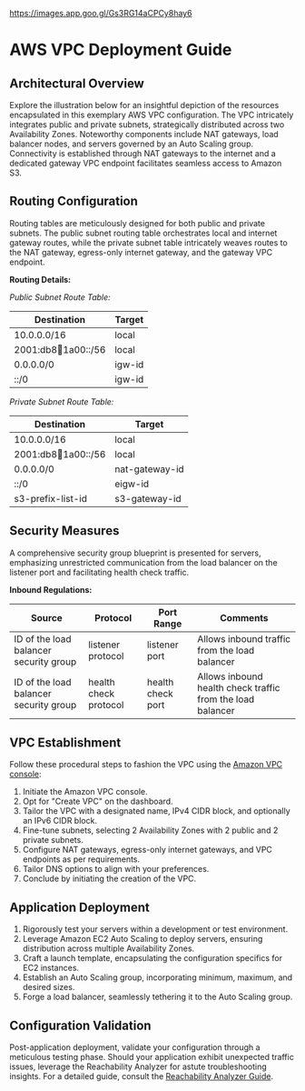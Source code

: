 https://images.app.goo.gl/Gs3RG14aCPCy8hay6

# AWS VPC Deployment Guide

## Architectural Overview

Explore the illustration below for an insightful depiction of the resources encapsulated in this exemplary AWS VPC configuration. The VPC intricately integrates public and private subnets, strategically distributed across two Availability Zones. Noteworthy components include NAT gateways, load balancer nodes, and servers governed by an Auto Scaling group. Connectivity is established through NAT gateways to the internet and a dedicated gateway VPC endpoint facilitates seamless access to Amazon S3.

## Routing Configuration

Routing tables are meticulously designed for both public and private subnets. The public subnet routing table orchestrates local and internet gateway routes, while the private subnet table intricately weaves routes to the NAT gateway, egress-only internet gateway, and the gateway VPC endpoint.

**Routing Details:**

*Public Subnet Route Table:*

| Destination            | Target   |
| -----------------------|----------|
| 10.0.0.0/16            | local    |
| 2001:db8:1234:1a00::/56 | local    |
| 0.0.0.0/0              | igw-id   |
| ::/0                   | igw-id   |

*Private Subnet Route Table:*

| Destination            | Target           |
| -----------------------|------------------|
| 10.0.0.0/16            | local            |
| 2001:db8:1234:1a00::/56 | local            |
| 0.0.0.0/0              | nat-gateway-id   |
| ::/0                   | eigw-id          |
| s3-prefix-list-id      | s3-gateway-id    |

## Security Measures

A comprehensive security group blueprint is presented for servers, emphasizing unrestricted communication from the load balancer on the listener port and facilitating health check traffic.

**Inbound Regulations:**

| Source                              | Protocol                | Port Range            | Comments                                           |
| ------------------------------------|-------------------------|-----------------------|----------------------------------------------------|
| ID of the load balancer security group | listener protocol      | listener port         | Allows inbound traffic from the load balancer      |
| ID of the load balancer security group | health check protocol   | health check port      | Allows inbound health check traffic from the load balancer |

## VPC Establishment

Follow these procedural steps to fashion the VPC using the [Amazon VPC console](https://console.aws.amazon.com/vpc/):

1. Initiate the Amazon VPC console.
2. Opt for "Create VPC" on the dashboard.
3. Tailor the VPC with a designated name, IPv4 CIDR block, and optionally an IPv6 CIDR block.
4. Fine-tune subnets, selecting 2 Availability Zones with 2 public and 2 private subnets.
5. Configure NAT gateways, egress-only internet gateways, and VPC endpoints as per requirements.
6. Tailor DNS options to align with your preferences.
7. Conclude by initiating the creation of the VPC.

## Application Deployment

1. Rigorously test your servers within a development or test environment.
2. Leverage Amazon EC2 Auto Scaling to deploy servers, ensuring distribution across multiple Availability Zones.
3. Craft a launch template, encapsulating the configuration specifics for EC2 instances.
4. Establish an Auto Scaling group, incorporating minimum, maximum, and desired sizes.
5. Forge a load balancer, seamlessly tethering it to the Auto Scaling group.

## Configuration Validation

Post-application deployment, validate your configuration through a meticulous testing phase. Should your application exhibit unexpected traffic issues, leverage the Reachability Analyzer for astute troubleshooting insights. For a detailed guide, consult the [Reachability Analyzer Guide](#).
